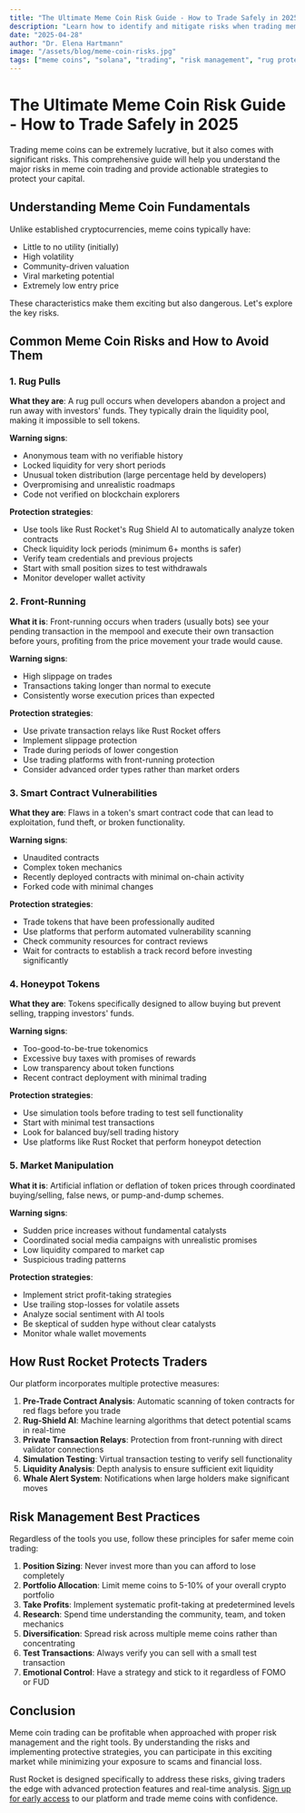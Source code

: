 ```yaml
---
title: "The Ultimate Meme Coin Risk Guide - How to Trade Safely in 2025"
description: "Learn how to identify and mitigate risks when trading meme coins on Solana. Protect yourself from rug pulls, front-running, and other common DeFi hazards."
date: "2025-04-28"
author: "Dr. Elena Hartmann"
image: "/assets/blog/meme-coin-risks.jpg"
tags: ["meme coins", "solana", "trading", "risk management", "rug protection"]
---
```


# The Ultimate Meme Coin Risk Guide - How to Trade Safely in 2025

Trading meme coins can be extremely lucrative, but it also comes with significant risks. This comprehensive guide will help you understand the major risks in meme coin trading and provide actionable strategies to protect your capital.

## Understanding Meme Coin Fundamentals

Unlike established cryptocurrencies, meme coins typically have:

- Little to no utility (initially)
- High volatility
- Community-driven valuation
- Viral marketing potential
- Extremely low entry price

These characteristics make them exciting but also dangerous. Let's explore the key risks.

## Common Meme Coin Risks and How to Avoid Them

### 1. Rug Pulls

**What they are**: A rug pull occurs when developers abandon a project and run away with investors' funds. They typically drain the liquidity pool, making it impossible to sell tokens.

**Warning signs**:
- Anonymous team with no verifiable history
- Locked liquidity for very short periods
- Unusual token distribution (large percentage held by developers)
- Overpromising and unrealistic roadmaps
- Code not verified on blockchain explorers

**Protection strategies**:
- Use tools like Rust Rocket's Rug Shield AI to automatically analyze token contracts
- Check liquidity lock periods (minimum 6+ months is safer)
- Verify team credentials and previous projects
- Start with small position sizes to test withdrawals
- Monitor developer wallet activity

### 2. Front-Running

**What it is**: Front-running occurs when traders (usually bots) see your pending transaction in the mempool and execute their own transaction before yours, profiting from the price movement your trade would cause.

**Warning signs**:
- High slippage on trades
- Transactions taking longer than normal to execute
- Consistently worse execution prices than expected

**Protection strategies**:
- Use private transaction relays like Rust Rocket offers
- Implement slippage protection
- Trade during periods of lower congestion
- Use trading platforms with front-running protection
- Consider advanced order types rather than market orders

### 3. Smart Contract Vulnerabilities

**What they are**: Flaws in a token's smart contract code that can lead to exploitation, fund theft, or broken functionality.

**Warning signs**:
- Unaudited contracts
- Complex token mechanics
- Recently deployed contracts with minimal on-chain activity
- Forked code with minimal changes

**Protection strategies**:
- Trade tokens that have been professionally audited
- Use platforms that perform automated vulnerability scanning
- Check community resources for contract reviews
- Wait for contracts to establish a track record before investing significantly

### 4. Honeypot Tokens

**What they are**: Tokens specifically designed to allow buying but prevent selling, trapping investors' funds.

**Warning signs**:
- Too-good-to-be-true tokenomics
- Excessive buy taxes with promises of rewards
- Low transparency about token functions
- Recent contract deployment with minimal trading

**Protection strategies**:
- Use simulation tools before trading to test sell functionality
- Start with minimal test transactions
- Look for balanced buy/sell trading history
- Use platforms like Rust Rocket that perform honeypot detection

### 5. Market Manipulation

**What it is**: Artificial inflation or deflation of token prices through coordinated buying/selling, false news, or pump-and-dump schemes.

**Warning signs**:
- Sudden price increases without fundamental catalysts
- Coordinated social media campaigns with unrealistic promises
- Low liquidity compared to market cap
- Suspicious trading patterns

**Protection strategies**:
- Implement strict profit-taking strategies
- Use trailing stop-losses for volatile assets
- Analyze social sentiment with AI tools
- Be skeptical of sudden hype without clear catalysts
- Monitor whale wallet movements

## How Rust Rocket Protects Traders

Our platform incorporates multiple protective measures:

1. **Pre-Trade Contract Analysis**: Automatic scanning of token contracts for red flags before you trade
2. **Rug-Shield AI**: Machine learning algorithms that detect potential scams in real-time
3. **Private Transaction Relays**: Protection from front-running with direct validator connections
4. **Simulation Testing**: Virtual transaction testing to verify sell functionality
5. **Liquidity Analysis**: Depth analysis to ensure sufficient exit liquidity
6. **Whale Alert System**: Notifications when large holders make significant moves

## Risk Management Best Practices

Regardless of the tools you use, follow these principles for safer meme coin trading:

1. **Position Sizing**: Never invest more than you can afford to lose completely
2. **Portfolio Allocation**: Limit meme coins to 5-10% of your overall crypto portfolio
3. **Take Profits**: Implement systematic profit-taking at predetermined levels
4. **Research**: Spend time understanding the community, team, and token mechanics
5. **Diversification**: Spread risk across multiple meme coins rather than concentrating
6. **Test Transactions**: Always verify you can sell with a small test transaction
7. **Emotional Control**: Have a strategy and stick to it regardless of FOMO or FUD

## Conclusion

Meme coin trading can be profitable when approached with proper risk management and the right tools. By understanding the risks and implementing protective strategies, you can participate in this exciting market while minimizing your exposure to scams and financial loss.

Rust Rocket is designed specifically to address these risks, giving traders the edge with advanced protection features and real-time analysis. [Sign up for early access](/signup) to our platform and trade meme coins with confidence. 